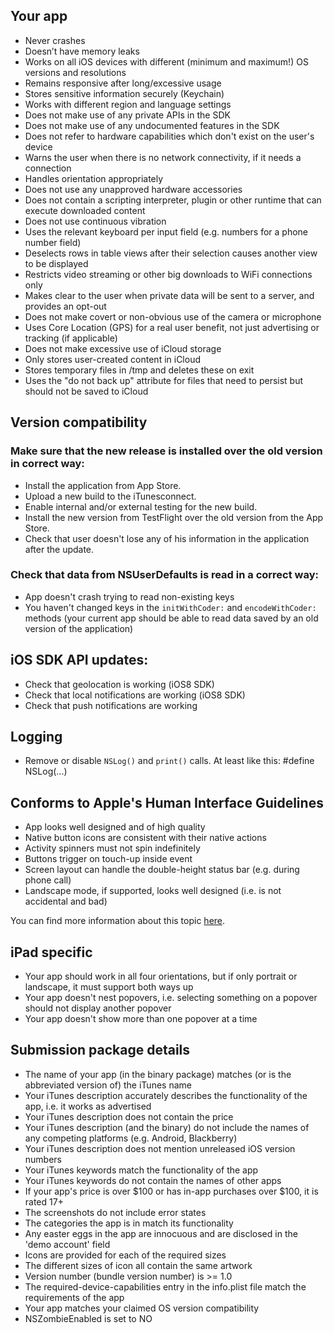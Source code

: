 ## Your app  
* Never crashes
* Doesn’t have memory leaks
* Works on all iOS devices with different (minimum and maximum!) OS versions and resolutions
* Remains responsive after long/excessive usage
* Stores sensitive information securely (Keychain)
* Works with different region and language settings
* Does not make use of any private APIs in the SDK
* Does not make use of any undocumented features in the SDK
* Does not refer to hardware capabilities which don't exist on the user's device
* Warns the user when there is no network connectivity, if it needs a connection
* Handles orientation appropriately
* Does not use any unapproved hardware accessories
* Does not contain a scripting interpreter, plugin or other runtime that can execute downloaded content
* Does not use continuous vibration
* Uses the relevant keyboard per input field (e.g. numbers for a phone number field)
* Deselects rows in table views after their selection causes another view to be displayed
* Restricts video streaming or other big downloads to WiFi connections only
* Makes clear to the user when private data will be sent to a server, and provides an opt-out
* Does not make covert or non-obvious use of the camera or microphone
* Uses Core Location (GPS) for a real user benefit, not just advertising or tracking (if applicable)
* Does not make excessive use of iCloud storage
* Only stores user-created content in iCloud
* Stores temporary files in /tmp and deletes these on exit
* Uses the "do not back up" attribute for files that need to persist but should not be saved to iCloud

## Version compatibility

### Make sure that the new release is installed over the old version in correct way:

* Install the application from App Store.
* Upload a new build to the iTunesconnect.
* Enable internal and/or external testing for the new build.
* Install the new version from TestFlight over the old version from the App Store.
* Check that user doesn't lose any of his information in the application after the update.

### Check that data from NSUserDefaults is read in a correct way:

* App doesn't crash trying to read non-existing keys
* You haven't changed keys in the `initWithCoder:` and `encodeWithCoder:` methods (your current app should be able to read data saved by an old version of the application)  

## iOS SDK API updates:

* Check that geolocation is working (iOS8 SDK)
* Check that local notifications are working (iOS8 SDK)
* Check that push notifications are working

## Logging
* Remove or disable `NSLog()` and `print()` calls. At least like this: #define NSLog(...)  

## Conforms to Apple's Human Interface Guidelines
* App looks well designed and of high quality
* Native button icons are consistent with their native actions
* Activity spinners must not spin indefinitely
* Buttons trigger on touch-up inside event
* Screen layout can handle the double-height status bar (e.g. during phone call)
* Landscape mode, if supported, looks well designed (i.e. is not accidental and bad)

You can find more information about this topic [here][1].

## iPad specific
* Your app should work in all four orientations, but if only portrait or landscape, it must support both ways up
* Your app doesn't nest popovers, i.e. selecting something on a popover should not display another popover
* Your app doesn't show more than one popover at a time

## Submission package details
* The name of your app (in the binary package) matches (or is the abbreviated version of) the iTunes name
* Your iTunes description accurately describes the functionality of the app, i.e. it works as advertised
* Your iTunes description does not contain the price
* Your iTunes description (and the binary) do not include the names of any competing platforms (e.g. Android, Blackberry)
* Your iTunes description does not mention unreleased iOS version numbers
* Your iTunes keywords match the functionality of the app
* Your iTunes keywords do not contain the names of other apps
* If your app's price is over $100 or has in-app purchases over $100, it is rated 17+
* The screenshots do not include error states
* The categories the app is in match its functionality
* Any easter eggs in the app are innocuous and are disclosed in the 'demo account' field
* Icons are provided for each of the required sizes
* The different sizes of icon all contain the same artwork
* Version number (bundle version number) is >= 1.0
* The required-device-capabilities entry in the info.plist file match the requirements of the app
* Your app matches your claimed OS version compatibility
* NSZombieEnabled is set to NO

[1]:	https://developer.apple.com/ios/human-interface-guidelines/overview/design-principles/